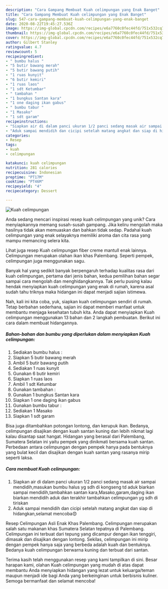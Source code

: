 ```yaml
---
description: "Cara Gampang Membuat Kuah celimpungan yang Enak Banget"
title: "Cara Gampang Membuat Kuah celimpungan yang Enak Banget"
slug: 547-cara-gampang-membuat-kuah-celimpungan-yang-enak-banget
date: 2020-08-22T19:45:27.536Z
image: https://img-global.cpcdn.com/recipes/e6a7760c0fec44fd/751x532cq70/kuah-celimpungan-foto-resep-utama.jpg
thumbnail: https://img-global.cpcdn.com/recipes/e6a7760c0fec44fd/751x532cq70/kuah-celimpungan-foto-resep-utama.jpg
cover: https://img-global.cpcdn.com/recipes/e6a7760c0fec44fd/751x532cq70/kuah-celimpungan-foto-resep-utama.jpg
author: Gilbert Stanley
ratingvalue: 4.7
reviewcount: 5
recipeingredient:
- " bumbu halus "
- "5 butir bawang merah"
- "5 butir bawang putih"
- "1 ruas kunyit"
- "6 butir kemiri"
- "1 ruas laos"
- "1 sdt Ketumbar"
- " tambahan "
- "1 bungkus Santan kara"
- "1 one daging ikan gabus"
- " bumbu tabur "
- "1 Masako"
- "1 sdt garam"
recipeinstructions:
- "Siapkan air di dalam panci ukuran 1/2 panci sedang masak air sampai mendidih,masukan bumbu halus yg sdh di kongseng td aduk biarkan sampai mendidih,tambahkan santan kara,Masako,garam,daging ikan biarkan mendidih aduk dan terakhir tambahkan celimpungan yg sdh di tiriskan"
- "Aduk sampai mendidih dan cicipi setelah matang angkat dan siap di hidangkan,selamat mencoba😍"
categories:
- Resep
tags:
- kuah
- celimpungan

katakunci: kuah celimpungan 
nutrition: 281 calories
recipecuisine: Indonesian
preptime: "PT17M"
cooktime: "PT46M"
recipeyield: "4"
recipecategory: Dessert

---
```



![Kuah celimpungan](https://img-global.cpcdn.com/recipes/e6a7760c0fec44fd/751x532cq70/kuah-celimpungan-foto-resep-utama.jpg)

Anda sedang mencari inspirasi resep kuah celimpungan yang unik? Cara menyiapkannya memang susah-susah gampang. Jika keliru mengolah maka hasilnya tidak akan memuaskan dan bahkan tidak sedap. Padahal kuah celimpungan yang enak selayaknya memiliki aroma dan cita rasa yang mampu memancing selera kita.

Lihat juga resep Kuah celimpungan fiber creme mantull enak lainnya. Celimpungan merupakan olahan ikan khas Palembang. Seperti pempek, celimpungan juga menggunakan sagu.

Banyak hal yang sedikit banyak berpengaruh terhadap kualitas rasa dari kuah celimpungan, pertama dari jenis bahan, kedua pemilihan bahan segar sampai cara mengolah dan menghidangkannya. Tak perlu pusing kalau hendak menyiapkan kuah celimpungan yang enak di rumah, karena asal sudah tahu triknya maka hidangan ini dapat menjadi sajian istimewa.


Nah, kali ini kita coba, yuk, siapkan kuah celimpungan sendiri di rumah. Tetap berbahan sederhana, sajian ini dapat memberi manfaat untuk membantu menjaga kesehatan tubuh kita. Anda dapat menyiapkan Kuah celimpungan menggunakan 13 bahan dan 2 langkah pembuatan. Berikut ini cara dalam membuat hidangannya.

<!--inarticleads1-->

##### Bahan-bahan dan bumbu yang diperlukan dalam menyiapkan Kuah celimpungan:

1. Sediakan  bumbu halus :
1. Siapkan 5 butir bawang merah
1. Ambil 5 butir bawang putih
1. Sediakan 1 ruas kunyit
1. Gunakan 6 butir kemiri
1. Siapkan 1 ruas laos
1. Ambil 1 sdt Ketumbar
1. Gunakan  tambahan :
1. Gunakan 1 bungkus Santan kara
1. Siapkan 1 one daging ikan gabus
1. Gunakan  bumbu tabur :
1. Sediakan 1 Masako
1. Siapkan 1 sdt garam


Bisa juga ditambahkan potongan lontong, dan kerupuk ikan. Bedanya, celimpungan disajikan dengan kuah santan kuning dan lebih nikmat lagi kalau disantap saat hangat. Hidangan yang berasal dari Palembang, Sumatera Selatan ini yaitu pempek yang dinikmati bersama kuah santan. Perbedaan antara celimpungan dengan pempek hanya pada bentuknya yang bulat kecil dan disajikan dengan kuah santan yang rasanya mirip seperti laksa. 

<!--inarticleads2-->

##### Cara membuat Kuah celimpungan:

1. Siapkan air di dalam panci ukuran 1/2 panci sedang masak air sampai mendidih,masukan bumbu halus yg sdh di kongseng td aduk biarkan sampai mendidih,tambahkan santan kara,Masako,garam,daging ikan biarkan mendidih aduk dan terakhir tambahkan celimpungan yg sdh di tiriskan
1. Aduk sampai mendidih dan cicipi setelah matang angkat dan siap di hidangkan,selamat mencoba😍


Resep Celimpungan Asli Enak Khas Palembang. Celimpungan merupakan salah satu makanan khas Sumatera Selatan tepatnya di Palembang. Celimpungan ini terbuat dari tepung yang dicampur dengan ikan tenggiri, dimasak dan disajikan dengan lontong. Sekilas, celimpungan ini mirip dengan pempek hanya saja yang berbeda adalah kuah dan bentuknya. Bedanya kuah celimpungan berwarna kuning dan terbuat dari santan. 

Terima kasih telah menggunakan resep yang kami tampilkan di sini. Besar harapan kami, olahan Kuah celimpungan yang mudah di atas dapat membantu Anda menyiapkan hidangan yang lezat untuk keluarga/teman maupun menjadi ide bagi Anda yang berkeinginan untuk berbisnis kuliner. Semoga bermanfaat dan selamat mencoba!
